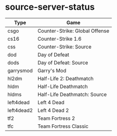 # source-server-status

| Type | Game 
|---|---
| csgo | Counter-Strike: Global Offense
| cs16 | Counter-Strike 1.6
| css | Counter-Strike: Source
| dod | Day of Defeat
| dods | Day of Defeat: Source
| garrysmod | Garry's Mod
| hl2dm | Half-Life 2: Deathmatch
| hldm  | Half-Life Deathmatch
| hldms | Half-Life Deathmatch: Source
| left4dead | Left 4 Dead
| left4dead2 | Left 4 Dead 2
| tf2 | Team Fortress 2
| tfc | Team Fortress Classic